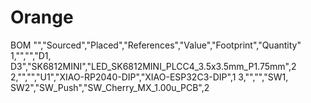 # Orange

BOM
"","Sourced","Placed","References","Value","Footprint","Quantity"
1,"","","D1, D3","SK6812MINI","LED_SK6812MINI_PLCC4_3.5x3.5mm_P1.75mm",2
2,"","","U1","XIAO-RP2040-DIP","XIAO-ESP32C3-DIP",1
3,"","","SW1, SW2","SW_Push","SW_Cherry_MX_1.00u_PCB",2
